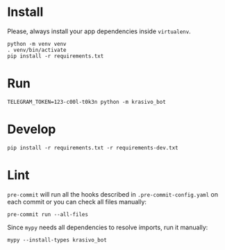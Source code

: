 # Install
Please, always install your app dependencies inside `virtualenv`.
```
python -m venv venv
. venv/bin/activate
pip install -r requirements.txt
```

# Run
```
TELEGRAM_TOKEN=123-c00l-t0k3n python -m krasivo_bot
```

# Develop
```
pip install -r requirements.txt -r requirements-dev.txt
```

# Lint
`pre-commit` will run all the hooks described in `.pre-commit-config.yaml` on each commit or you can check all files manually:
```
pre-commit run --all-files
```
Since `mypy` needs all dependencies to resolve imports, run it manually:
```
mypy --install-types krasivo_bot
```